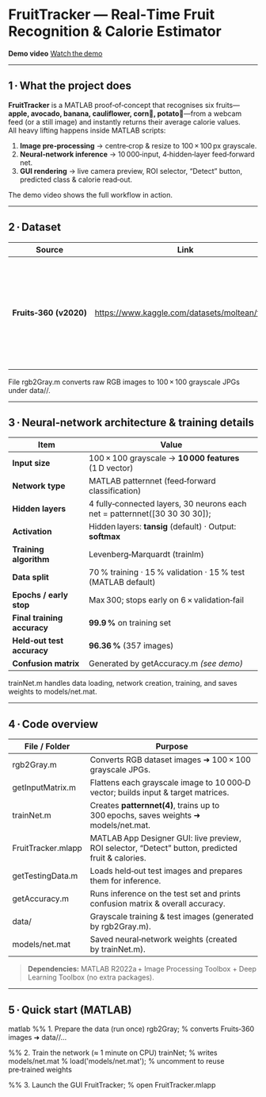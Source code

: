 # FruitTracker — Real‑Time **Fruit** Recognition & Calorie Estimator  

**Demo video**
[Watch the demo](FoodTracker%20Demo.mp4)


---

## 1 · What the project does
**FruitTracker** is a MATLAB proof‑of‑concept that recognises six fruits—**apple, avocado, banana, cauliflower, corn🌽, potato🥔**—from a webcam feed (or a still image) and instantly returns their average calorie values.  
All heavy lifting happens inside MATLAB scripts:

1. **Image pre‑processing** → centre‑crop & resize to 100 × 100 px grayscale.  
2. **Neural‑network inference** → 10 000‑input, 4‑hidden‑layer feed‑forward net.  
3. **GUI rendering** → live camera preview, ROI selector, “Detect” button, predicted class & calorie read‑out.

The demo video shows the full workflow in action.

---

## 2 · Dataset
| Source | Link | Notes |
| ------ | ---- | ----- |
| **Fruits‑360 (v2020)** | <https://www.kaggle.com/datasets/moltean/fruits> | ~90 k RGB images, 100 × 100 px on white background. Extracted six classes, converted to grayscale for faster training. |

File rgb2Gray.m converts raw RGB images to 100 × 100 grayscale JPGs under data/<class>/.

---

## 3 · Neural‑network architecture & training details

| Item | Value |
| ---- | ----- |
| **Input size** | 100 × 100 grayscale → **10 000 features** (1 D vector) |
| **Network type** | MATLAB patternnet (feed‑forward classification) |
| **Hidden layers** | 4 fully‑connected layers, 30 neurons each<br>net = patternnet([30 30 30 30]); |
| **Activation** | Hidden layers: **tansig** (default) · Output: **softmax** |
| **Training algorithm** | Levenberg‑Marquardt (trainlm) |
| **Data split** | 70 % training · 15 % validation · 15 % test (MATLAB default) |
| **Epochs / early stop** | Max 300; stops early on 6 × validation‑fail |
| **Final training accuracy** | **99.9 %** on training set |
| **Held‑out test accuracy** | **96.36 %** (357 images) |
| **Confusion matrix** | Generated by getAccuracy.m *(see demo)* |

trainNet.m handles data loading, network creation, training, and saves weights to models/net.mat.

---

## 4 · Code overview

| File / Folder             | Purpose |
| ------------------------- | ------- |
| rgb2Gray.m              | Converts RGB dataset images ➜ 100 × 100 grayscale JPGs. |
| getInputMatrix.m        | Flattens each grayscale image to 10 000‑D vector; builds input & target matrices. |
| trainNet.m              | Creates **patternnet(4)**, trains up to 300 epochs, saves weights ➜ models/net.mat. |
| FruitTracker.mlapp      | MATLAB App Designer GUI: live preview, ROI selector, “Detect” button, predicted fruit & calories. |
| getTestingData.m        | Loads held‑out test images and prepares them for inference. |
| getAccuracy.m           | Runs inference on the test set and prints confusion matrix & overall accuracy. |
| data/                   | Grayscale training & test images (generated by rgb2Gray.m). |
| models/net.mat          | Saved neural‑network weights (created by trainNet.m). |

> **Dependencies:** MATLAB R2022a + Image Processing Toolbox + Deep Learning Toolbox (no extra packages).

---

## 5 · Quick start (MATLAB)

matlab
%% 1.  Prepare the data  (run once)
rgb2Gray;                 % converts Fruits‑360 images ➜ data/<class>/...

%% 2.  Train the network  (≈ 1 minute on CPU)
trainNet;                 % writes models/net.mat
% load('models/net.mat'); % uncomment to reuse pre‑trained weights

%% 3.  Launch the GUI
FruitTracker;             % open FruitTracker.mlapp 
